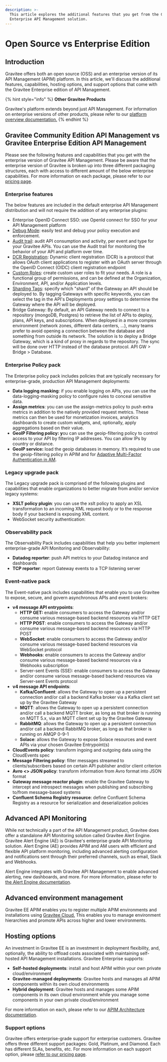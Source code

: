 ```yaml
---
description: >-
  This article explores the additional features that you get from the Gravitee
  Enterprise API Management solution.
---
```


# Open Source vs Enterprise Edition

## Introduction

Gravitee offers both an open source (OSS) and an enterprise version of its API Management (APIM) platform. In this article, we'll discuss the additional features, capabilities, hosting options, and support options that come with the Gravitee Enterprise edition of API Management.

{% hint style="info" %}
**Other Gravitee Products**

Gravitee's platform extends beyond just API Management. For information on enterprise versions of other products, please refer to our [platform overview documentation.](https://documentation.gravitee.io/platform-overview/gravitee-essentials/gravitee-offerings-ce-vs-ee)
{% endhint %}

## Gravitee Community Edition API Management vs Gravitee Enterprise Edition API Management

Please see the following features and capabilities that you get with the enterprise version of Gravitee API Management. Please be aware that the enterprise version of Gravitee is broken up into three different packaging structures, each with access to different amount of the below enterprise capabilities. For more information on each package, please refer to our [pricing page](https://www.gravitee.io/pricing).

### Enterprise features

The below features are included in the default enterprise API Management distribution and will not require the addition of any enterprise plugins:

* Enterprise OpenID Connect SSO: use OpenId connect for SSO for your API Management platform
* [Debug Mode](../../guides/policy-design/v2-api-policy-design-studio.md#debug-mode): easily test and debug your policy execution and enforcement.
* [Audit trail](../../guides/api-measurement-tracking-and-analytics/#the-audit-trail): audit API consumption and activity, per event and type for your Gravitee APIs. You can use the Audit trail for monitoring the behavior of your API and platform over time.
* [DCR Registration](../../guides/api-exposure-plans-applications-and-subscriptions/plans-1.md#dynamic-client-registration-provider): Dynamic client registration (DCR) is a protocol that allows OAuth client applications to register with an OAuth server through the OpenID Connect (OIDC) client registration endpoint
* [Custom Roles](../../guides/administration/user-management-and-permissions.md#roles): create custom user roles to fit your needs. A role is a functional group of permissions, and can be defined at the Organization, Environment, API, and/or Application levels.
* [Sharding Tags](../../getting-started/configuration/configure-sharding-tags-for-your-gravitee-api-gateways.md): specify which "shard" of the Gateway an API should be deployed to. By tagging Gateways with specific keywords, you can select the tag in the API's Deployments proxy settings to determine the Gateway where the API will be deployed.
* Bridge Gateway: By default, an API Gateway needs to connect to a repository (mongoDB, Postgres) to retrieve the list of APIs to deploy, plans, API keys, and subscriptions. When deployed in a more complex environment (network zones, different data centers, ...), many teams prefer to avoid opening a connection between the database and something from outside its network. The solution is to deploy a Bridge Gateway, which is a kind of proxy in regards to the repository. The sync will be done over HTTP instead of the database protocol. API GW > Bridge > Database.

### Enterprise Policy pack

The Enterprise policy pack includes policies that are typically necessary for enterprise-grade, production API Management deployments:

* **Data logging masking**: if you enable logging on APIs, you can use the data-logging-masking policy to configure rules to conceal sensitive data.
* **Assign metrics**: you can use the assign-metrics policy to push extra metrics in addition to the natively provided request metrics. These metrics can then be used for monetization invoices, analytics dashboards to create custom widgets, and, optionally, apply aggregations based on their value.
* **GeoIP Filtering policy: y**ou can use the geoip-filtering policy to control access to your API by filtering IP addresses. You can allow IPs by country or distance.
* **GeoIP service:** load the geoip databases in memory. It’s required to use the geoip-filtering policy in APIM and for [Adaptive Multi-Factor Authentication in AM](https://documentation.gravitee.io/am).

### Legacy upgrade pack

The Legacy upgrade pack is comprised of the following plugins and capabilities that enable organizations to better migrate from and/or service legacy systems:

* **XSLT policy plugin**: you can use the xslt policy to apply an XSL transformation to an incoming XML request body or to the response body if your backend is exposing XML content.
* WebSocket security authentication:&#x20;

### Observability pack

The Observability Pack includes capabilities that help you better implement enterprise-grade API Monitoring and Observability:

* **Datadog reporter**: push API metrics to your Datadog instance and dashboards
* **TCP reporter**: report Gateway events to a TCP listening server

### Event-native pack

The Event-native pack includes capabilities that enable you to use Gravitee to expose, secure, and govern asynchronous APIs and event brokers:

* **v4 message API entrypoints**:
  * **HTTP GET:** enable consumers to access the Gateway and/or consume various message-based backend resources via HTTP GET
  * **HTTP POST**: enable consumers to access the Gateway and/or consume various message-based backend resources via HTTP POST
  * **WebSocket**: enable consumers to access the Gateway and/or consume various message-based backend resources via WebSocket protocol
  * **Webhooks**: enable consumers to access the Gateway and/or consume various message-based backend resources via a Webhooks subscription
  * Server-sent Events (SSE): enable consumers to access the Gateway and/or consume various message-based backend resources via Server-sent Events protocol
* **v4 message API endpoints**:
  * **Kafka/Confluent**: allows the Gateway to open up a persistent connection and/or call a backend Kafka broker via a Kafka client set up by the Gravitee Gateway
  * **MQTT**: allows the Gateway to open up a persistent connection and/or call a backend MQTT broker, as long as that broker is running on MQTT 5.x, via an MQTT client set up by the Gravitee Gateway
  * **RabbitMQ**: allows the Gateway to open up a persistent connection and/or call a backend RabbitMQ broker, as long as that broker is running on AMQP 0-9-1
  * **Solace**: allows the Gateway to expose Solace resources and event APIs via your chosen Gravitee Entrypoint(s)
* **CloudEvents policy**: transform ingoing and outgoing data using the CloudEvents spec
* **Message Filtering policy**: filter messages streamed to clients/subscribers based on certain API publisher and/or client criterion
* **Avro <> JSON policy**: transform information from Avro format into JSON format
* **Gateway message reactor plugin**: enable the Gravitee Gateway to intercept and introspect messages when publishing and subscribing to/from message-based systems
* **Confluent Schema Registry resource**: define Confluent Schema Registry as a resource for serialization and deserialization policies

## Advanced API Monitoring

While not technically a part of the API Management product, Gravitee does offer a standalone API Monitoring solution called Gravitee Alert Engine. Gravitee Alert Engine (AE) is Gravitee's enterprise grade API Monitoring solution. Alert Engine (AE) provides APIM and AM users with efficient and flexible API platform monitoring, including advanced alerting configuration and notifications sent through their preferred channels, such as email, Slack and Webhooks.&#x20;

Alert Engine integrates with Gravitee API Management to enable advanced alerting, new dashboards, and more. For more information, please refer to [the Alert Engine documentation](https://documentation.gravitee.io/ae/overview/introduction-to-gravitee-alert-engine).

## Advanced environment management

Gravitee EE APIM enables you to register multiple APIM environments and installations using [Gravitee Cloud.](https://documentation.gravitee.io/gravitee-cloud) This enables you to manage environment hierarchies and promote APIs across higher and lower environments.&#x20;

## Hosting options

An investment in Gravitee EE is an investment in deployment flexibility, and, optionally, the ability to offload costs associated with maintaining self-hosted API Management installations. Gravitee Enterprise supports:

* **Self-hosted deployments**: install and host APIM within your own private cloud/environment
* **Gravitee-managed deployments**: Gravitee hosts and manages all APIM components within its own cloud environments
* **Hybrid deployment**: Gravitee hosts and manages some APIM components in its own cloud environment while you manage some components in your own private cloud/environment

For more information on each, please refer to our [APIM Architecture documentation](apim-architecture.md).

### Support options

Gravitee offers enterprise-grade support for enterprise customers. Gravitee offers three different support packages: Gold, Platinum, and Diamond. Each has different SLAs, benefits, etc. For more information on each support option, please [refer to our pricing page](https://www.gravitee.io/pricing).
